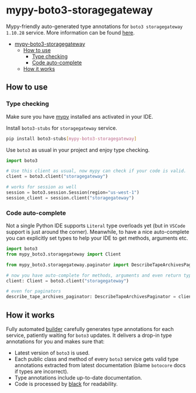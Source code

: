 # mypy-boto3-storagegateway

Mypy-friendly auto-generated type annotations for `boto3 storagegateway 1.10.28` service.
More information can be found [here](https://github.com/vemel/mypy_boto3).

- [mypy-boto3-storagegateway](#mypy-boto3-storagegateway)
  - [How to use](#how-to-use)
    - [Type checking](#type-checking)
    - [Code auto-complete](#code-auto-complete)
  - [How it works](#how-it-works)

## How to use

### Type checking

Make sure you have [mypy](https://github.com/python/mypy) installed ans activated in your IDE.

Install `boto3-stubs` for `storagegateway` service.

```bash
pip install boto3-stubs[mypy-boto3-storagegateway]
```

Use `boto3` as usual in your project and enjoy type checking.

```python
import boto3

# Use this client as usual, now mypy can check if your code is valid.
client = boto3.client("storagegateway")

# works for session as well
session = boto3.session.Session(region="us-west-1")
session_client = session.client("storagegateway")

```

### Code auto-complete

Not a single Python IDE supports `Literal` type overloads yet (but in `VSCode` support is just around the corner).
Meanwhile, to have a nice auto-complete you can explicitly set types to help your IDE to get methods, arguments etc.

```python
import boto3
from mypy_boto3.storagegateway import Client

from mypy_boto3.storagegateway.paginator import DescribeTapeArchivesPaginator

# now you have auto-complete for methods, arguments and even return types
client: Client = boto3.client("storagegateway")

# even for paginators
describe_tape_archives_paginator: DescribeTapeArchivesPaginator = client.get_paginator("describe_tape_archives")
```

## How it works

Fully automated [builder](https://github.com/vemel/mypy_boto3) carefully generates
type annotations for each service, patiently waiting for `boto3` updates. It delivers
a drop-in type annotations for you and makes sure that:

- Latest version of `boto3` is used.
- Each public class and method of every `boto3` service gets valid type annotations
  extracted from latest documentation (blame `botocore` docs if types are incorrect).
- Type annotations include up-to-date documentation.
- Code is processed by [black](https://github.com/psf/black) for readability.